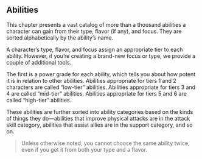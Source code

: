 ## Abilities

<!-- P, ID: 070002 -->

This chapter presents a vast catalog of more than a thousand abilities a character can gain from their type, flavor (if any), and focus. They are sorted alphabetically by the ability’s name.

<!-- P, ID: 070003 -->

A character’s type, flavor, and focus assign an appropriate tier to each ability. However, if you’re creating a brand-new focus or type, we provide a couple of additional tools.

<!-- P, ID: 070004 -->

The first is a power grade for each ability, which tells you about how potent it is in relation to other abilities. Abilities appropriate for tiers 1 and 2 characters are called “low-tier” abilities. Abilities appropriate for tiers 3 and 4 are called “mid-tier” abilities. Abilities appropriate for tiers 5 and 6 are called “high-tier” abilities.

<!-- P, ID: 070005 -->

These abilities are further sorted into ability categories based on the kinds of things they do—abilities that improve physical attacks are in the attack skill category, abilities that assist allies are in the support category, and so on.

<!-- H, ID: 070006 -->

> Unless otherwise noted, you cannot choose the same ability twice, even if you get it from both your type and a flavor.

